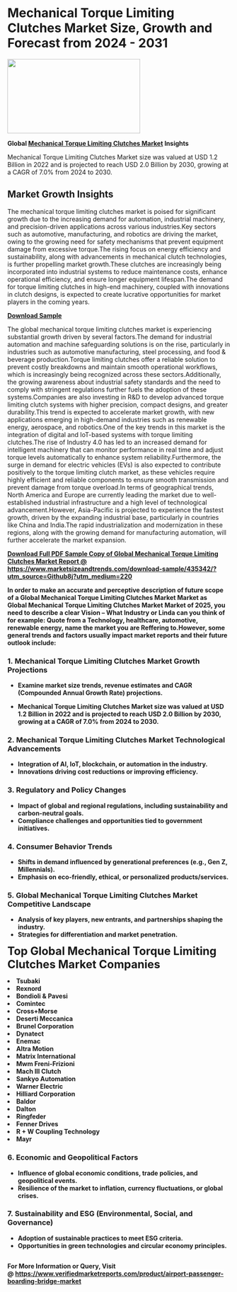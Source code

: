 <H1>Mechanical Torque Limiting Clutches Market Size, Growth and Forecast from 2024 - 2031</H1><img class="aligncenter size-medium wp-image-584254" src="https://thirdeyenews.in/wp-content/uploads/2024/09/Global-Market-Research-300x168.jpeg" alt="" width="300" height="168" /><p><strong>Global&nbsp;<a href="https://www.marketsizeandtrends.com/download-sample/435342/?utm_source=Github8j?utm_medium=220">Mechanical Torque Limiting Clutches Market</a> Insights</strong></p><p>Mechanical Torque Limiting Clutches Market size was valued at USD 1.2 Billion in 2022 and is projected to reach USD 2.0 Billion by 2030, growing at a CAGR of 7.0% from 2024 to 2030.</p><p><h2>Market Growth Insights</h2> <p>The mechanical torque limiting clutches market is poised for significant growth due to the increasing demand for automation, industrial machinery, and precision-driven applications across various industries.Key sectors such as automotive, manufacturing, and robotics are driving the market, owing to the growing need for safety mechanisms that prevent equipment damage from excessive torque.The rising focus on energy efficiency and sustainability, along with advancements in mechanical clutch technologies, is further propelling market growth.These clutches are increasingly being incorporated into industrial systems to reduce maintenance costs, enhance operational efficiency, and ensure longer equipment lifespan.The demand for torque limiting clutches in high-end machinery, coupled with innovations in clutch designs, is expected to create lucrative opportunities for market players in the coming years.</p> <p><strong><a href="#">Download Sample</a></strong></p> <p>The global mechanical torque limiting clutches market is experiencing substantial growth driven by several factors.The demand for industrial automation and machine safeguarding solutions is on the rise, particularly in industries such as automotive manufacturing, steel processing, and food & beverage production.Torque limiting clutches offer a reliable solution to prevent costly breakdowns and maintain smooth operational workflows, which is increasingly being recognized across these sectors.Additionally, the growing awareness about industrial safety standards and the need to comply with stringent regulations further fuels the adoption of these systems.Companies are also investing in R&D to develop advanced torque limiting clutch systems with higher precision, compact designs, and greater durability.This trend is expected to accelerate market growth, with new applications emerging in high-demand industries such as renewable energy, aerospace, and robotics.One of the key trends in this market is the integration of digital and IoT-based systems with torque limiting clutches.The rise of Industry 4.0 has led to an increased demand for intelligent machinery that can monitor performance in real time and adjust torque levels automatically to enhance system reliability.Furthermore, the surge in demand for electric vehicles (EVs) is also expected to contribute positively to the torque limiting clutch market, as these vehicles require highly efficient and reliable components to ensure smooth transmission and prevent damage from torque overload.In terms of geographical trends, North America and Europe are currently leading the market due to well-established industrial infrastructure and a high level of technological advancement.However, Asia-Pacific is projected to experience the fastest growth, driven by the expanding industrial base, particularly in countries like China and India.The rapid industrialization and modernization in these regions, along with the growing demand for manufacturing automation, will further accelerate the market expansion.<p><strong><a href="#"></p><p><span class=""><strong>Download Full PDF Sample Copy of Global Mechanical Torque Limiting Clutches Market Report</strong> @ <a href="https://www.marketsizeandtrends.com/download-sample/435342/?utm_source=Github8j?utm_medium=220" target="_blank">https://www.marketsizeandtrends.com/download-sample/435342/?utm_source=Github8j?utm_medium=220</a></span></p><p>In order to make an accurate and perceptive description of future scope of a Global&nbsp;Mechanical Torque Limiting Clutches Market Market as Global&nbsp;Mechanical Torque Limiting Clutches Market Market of 2025, you need to describe a clear Vision &ndash; What Industry or Linda can you think of for example: Quote from a Technology, healthcare, automotive, renewable energy, name the market you are Reffering to.However, some general trends and factors usually impact market reports and their future outlook include:</p><h3>1.&nbsp;<strong>Mechanical Torque Limiting Clutches Market Growth Projections</strong></h3><ul><li>Examine market size trends, revenue estimates and CAGR (Compounded Annual Growth Rate) projections.</li><li><p>Mechanical Torque Limiting Clutches Market size was valued at USD 1.2 Billion in 2022 and is projected to reach USD 2.0 Billion by 2030, growing at a CAGR of 7.0% from 2024 to 2030.</p></li></ul><h3>2.&nbsp;<strong>Mechanical Torque Limiting Clutches Market Technological Advancements</strong></h3><ul><li>Integration of AI, IoT, blockchain, or automation in the industry.</li><li>Innovations driving cost reductions or improving efficiency.</li></ul><h3>3.&nbsp;<strong>Regulatory and Policy Changes</strong></h3><ul><li>Impact of global and regional regulations, including sustainability and carbon-neutral goals.</li><li>Compliance challenges and opportunities tied to government initiatives.</li></ul><h3>4.&nbsp;<strong>Consumer Behavior Trends</strong></h3><ul><li>Shifts in demand influenced by generational preferences (e.g., Gen Z, Millennials).</li><li>Emphasis on eco-friendly, ethical, or personalized products/services.</li></ul><h3>5.&nbsp;<strong>Global Mechanical Torque Limiting Clutches Market Competitive Landscape</strong></h3><ul><li>Analysis of key players, new entrants, and partnerships shaping the industry.</li><li>Strategies for differentiation and market penetration.</li></ul><p data-pm-slice="1 1 []"><span style="color: inherit; font-family: inherit; font-size: 25px;">Top Global Mechanical Torque Limiting Clutches Market Companies</span></p><div class="" data-test-id=""><p><li>Tsubaki</li><li> Rexnord</li><li> Bondioli & Pavesi</li><li> Comintec</li><li> Cross+Morse</li><li> Deserti Meccanica</li><li> Brunel Corporation</li><li> Dynatect</li><li> Enemac</li><li> Altra Motion</li><li> Matrix International</li><li> Mwm Freni-Frizioni</li><li> Mach III Clutch</li><li> Sankyo Automation</li><li> Warner Electric</li><li> Hilliard Corporation</li><li> Baldor</li><li> Dalton</li><li> Ringfeder</li><li> Fenner Drives</li><li> R + W Coupling Technology</li><li> Mayr</li></p></div><h3>6.&nbsp;<strong>Economic and Geopolitical Factors</strong></h3><ul><li>Influence of global economic conditions, trade policies, and geopolitical events.</li><li>Resilience of the market to inflation, currency fluctuations, or global crises.</li></ul><h3>7.&nbsp;<strong>Sustainability and ESG (Environmental, Social, and Governance)</strong></h3><ul><li>Adoption of sustainable practices to meet ESG criteria.</li><li>Opportunities in green technologies and circular economy principles.</li></ul><h2><strong style="font-size: 14px;">For More Information or Query, Visit @&nbsp;</strong><a style="background-color: #ffffff; font-size: 14px;" href="https://www.marketsizeandtrends.com/report/mechanical-torque-limiting-clutches-market/" target="_blank">https://www.verifiedmarketreports.com/product/airport-passenger-boarding-bridge-market</a></h2>